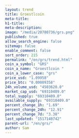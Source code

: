 ```yaml
---
layout: trend
title: Groestlcoin
meta-title: 
h1-title: 
meta-description: 
image: "/media/20780736/grs.png"
published: true
allow_search_engine: false
sitemap: false
enable_comment: false
sort_order: 215
permalink: "/en/grs/trend.html"
coin_a_symbol: "GRS"
coin_a_name: "Groestlcoin "
coin_a_lower_case: "grs"
price_usd: "1.09958"
price_btc: "0.00009358"
24h_volume_usd: "4503620.0"
market_cap_usd: "69310409.0"
total_supply: "69310409.0"
available_supply: "69310409.0"
percent_change_1h: "1.69"
percent_change_24h: "12.91"
percent_change_7d: "3.38"
last_updated: "1517140742"
parent-url: "/en/grs/"
author: Sam
---
```


